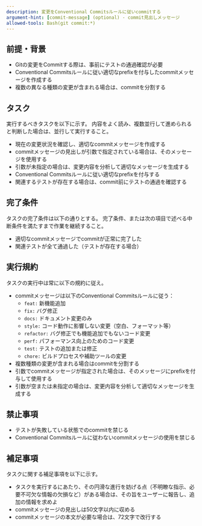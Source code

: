 ```yaml
---
description: 変更をConventional Commitsルールに従いcommitする
argument-hint: [commit-message] (optional) - commit見出しメッセージ
allowed-tools: Bash(git commit:*)
---
```


## 前提・背景

- Gitの変更をCommitする際は、事前にテストの通過確認が必要
- Conventional Commitsルールに従い適切なprefixを付与したcommitメッセージを作成する
- 複数の異なる種類の変更が含まれる場合は、commitを分割する

## タスク

実行するべきタスクを以下に示す。
内容をよく読み、複数並行して進められると判断した場合は、並行して実行すること。

- 現在の変更状況を確認し、適切なcommitメッセージを作成する
- commitメッセージの見出しが引数で指定されている場合は、そのメッセージを使用する
- 引数が未指定の場合は、変更内容を分析して適切なメッセージを生成する
- Conventional Commitsルールに従い適切なprefixを付与する
- 関連するテストが存在する場合は、commit前にテストの通過を確認する

## 完了条件

タスクの完了条件は以下の通りとする。
完了条件、または次の項目で述べる中断条件を満たすまで作業を継続すること。

- 適切なcommitメッセージでcommitが正常に完了した
- 関連テストが全て通過した（テストが存在する場合）

## 実行規約

タスクの実行中は常に以下の規約に従え。

- commitメッセージは以下のConventional Commitsルールに従う：
  - `feat:` 新機能追加
  - `fix:` バグ修正
  - `docs:` ドキュメント変更のみ
  - `style:` コード動作に影響しない変更（空白、フォーマット等）
  - `refactor:` バグ修正でも機能追加でもないコード変更
  - `perf:` パフォーマンス向上のためのコード変更
  - `test:` テストの追加または修正
  - `chore:` ビルドプロセスや補助ツールの変更
- 複数種類の変更が含まれる場合はcommitを分割する
- 引数でcommitメッセージが指定された場合は、そのメッセージにprefixを付与して使用する
- 引数が空または未指定の場合は、変更内容を分析して適切なメッセージを生成する

## 禁止事項

- テストが失敗している状態でのcommitを禁じる
- Conventional Commitsルールに従わないcommitメッセージの使用を禁じる

## 補足事項

タスクに関する補足事項を以下に示す。

- タスクを実行するにあたり、その円滑な進行を妨げる点（不明瞭な指示、必要不可欠な情報の欠損など）がある場合は、その旨をユーザーに報告し、追加の情報を求めよ
- commitメッセージの見出しは50文字以内に収める
- commitメッセージの本文が必要な場合は、72文字で改行する
